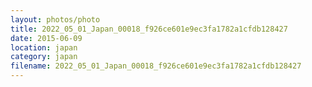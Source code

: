 ```yaml
---
layout: photos/photo
title: 2022_05_01_Japan_00018_f926ce601e9ec3fa1782a1cfdb128427
date: 2015-06-09
location: japan
category: japan
filename: 2022_05_01_Japan_00018_f926ce601e9ec3fa1782a1cfdb128427
---
```

